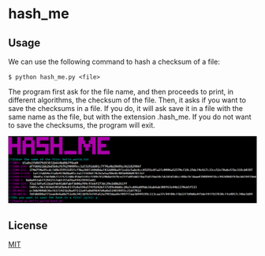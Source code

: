 # hash_me
## Usage
 We can use the following command to hash a checksum of a file:
```shell
$ python hash_me.py <file>
```
The program first ask for the file name, and then proceeds to print, in different algorithms, the checksum of the file. Then, it asks if you want to save the checksums in a file. If you do, it will ask save it in a file with the same name as the file, but with the extension .hash_me. If you do not want to save the checksums, the program will exit.

![screen](./img/screen.png)
## License
[MIT](https://choosealicense.com/licenses/mit/)
